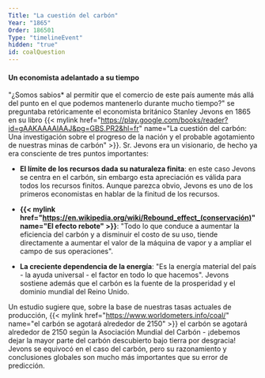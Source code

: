 ```yaml
---
Title: "La cuestión del carbón"
Year: "1865"
Order: 186501
Type: "timelineEvent"
hidden: "true"
id: coalQuestion
---
```


#### Un economista adelantado a su tiempo

"¿Somos sabios* al permitir que el comercio de este país aumente más allá del punto en el que podemos mantenerlo durante mucho tiempo?" se preguntaba retóricamente el economista británico Stanley Jevons en 1865 en su libro {{< mylink href="https://play.google.com/books/reader?id=gAAKAAAAIAAJ&pg=GBS.PR2&hl=fr" name="La cuestión del carbón: Una investigación sobre el progreso de la nación y el probable agotamiento de nuestras minas de carbón" >}}. Sr. Jevons era un visionario, de hecho ya era consciente de tres puntos importantes:

- **El límite de los recursos dada su naturaleza finita**: en este caso Jevons se centra en el carbón, sin embargo esta apreciación es válida para todos los recursos finitos. Aunque parezca obvio, Jevons es uno de los primeros economistas en hablar de la finitud de los recursos.

- **{{< mylink href="https://en.wikipedia.org/wiki/Rebound_effect_(conservación)" name="El efecto rebote" >}}**: "Todo lo que conduce a aumentar la eficiencia del carbón y a disminuir el costo de su uso, tiende directamente a aumentar el valor de la máquina de vapor y a ampliar el campo de sus operaciones".

- **La creciente dependencia de la energía**: "Es la energía material del país - la ayuda universal - el factor en todo lo que hacemos". Jevons sostiene además que el carbón es la fuente de la prosperidad y el dominio mundial del Reino Unido.

Un estudio sugiere que, sobre la base de nuestras tasas actuales de producción, {{< mylink href="https://www.worldometers.info/coal/" name="el carbón se agotará alrededor de 2150" >}} el carbón se agotará alrededor de 2150 según la Asociación Mundial del Carbón - ¡debemos dejar la mayor parte del carbón descubierto bajo tierra por desgracia! Jevons se equivocó en el caso del carbón, pero su razonamiento y conclusiones globales son mucho más importantes que su error de predicción.